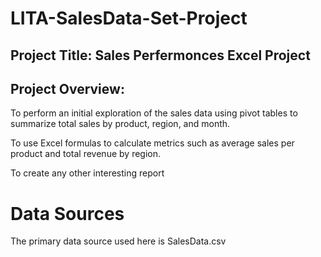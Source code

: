 # LITA-SalesData-Set-Project

## Project Title: Sales Perfermonces Excel Project

## Project Overview:
To perform an initial exploration of the sales data using pivot tables to summarize total sales by product, region, and month.

To use Excel formulas to calculate metrics such as average sales per product and total revenue by region.

To create any other interesting report
# Data Sources

The primary data source used here is SalesData.csv
